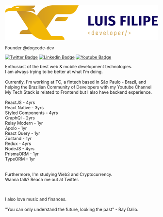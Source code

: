 ![My logo](https://raw.githubusercontent.com/LuisFilipePedroso/LuisFilipePedroso/master/Logo%20LF%20-%20horizontal%20-%20Fundo%20Claro.png)

Founder @dogcode-dev


[![Twitter Badge](https://img.shields.io/badge/-Twitter-0E035D?style=flat-square&labelColor=0E035D&logo=twitter&logoColor=white&link=https://twitter.com/luisfpedroso)](https://twitter.com/luiiisfilipee) 
[![Linkedin Badge](https://img.shields.io/badge/-Linkedin-0E035D?style=flat-square&logo=Linkedin&logoColor=white&link=https://www.linkedin.com/in/luisfilipe42/)](https://www.linkedin.com/in/luisfilipe42/)
[![Youtube Badge](https://img.shields.io/badge/-Youtube-0E035D?style=flat-square&logo=Youtube&logoColor=white&link=https://www.youtube.com/channel/UCX9otLxCQzLN0CrW6CKQCHg//)](https://www.youtube.com/channel/dogcodedev/)

Enthusiast of the best web & mobile development technologies.
<br/>
I am always trying to be better at what I'm doing.
<br/><br/>
Currently, I'm working at TC, a fintech based in São Paulo - Brazil, and helping the Brazilian Community of Developers with my Youtube Channel<br />
My Tech Stack is related to Frontend but I also have backend experience.<br />
<br />
ReactJS - 4yrs<br />
React Native - 3yrs<br />
Styled Components - 4yrs<br />
GraphQl - 2yrs<br />
Relay Modern - 1yr<br />
Apolo - 1yr<br />
React Query - 1yr<br />
Zustand - 1yr<br />
Redux - 4yrs<br />
NodeJS - 4yrs<br />
PrismaORM - 1yr<br />
TypeORM - 1yr<br />
<br />
<br />
Furthermore, I'm studying Web3 and Cryptocurrency. <br />
Wanna talk? Reach me out at Twitter.<br />

<br/><br/>
I also love music and finances. 
<br/><br/>
"You can only understand the future, looking the past" - Ray Dalio.
